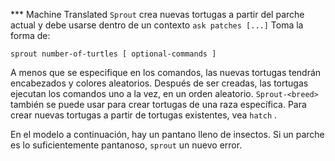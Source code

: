 ﻿*** Machine Translated
`Sprout` crea nuevas tortugas a partir del parche actual y debe usarse dentro de un contexto `ask patches [...]` Toma la forma de:

`sprout number-of-turtles [ optional-commands ]`

A menos que se especifique en los comandos, las nuevas tortugas tendrán encabezados y colores aleatorios. Después de ser creadas, las tortugas ejecutan los comandos uno a la vez, en un orden aleatorio. `Sprout-<breed>` también se puede usar para crear tortugas de una raza específica. Para crear nuevas tortugas a partir de tortugas existentes, vea `hatch` .

En el modelo a continuación, hay un pantano lleno de insectos. Si un parche es lo suficientemente pantanoso, `sprout` un nuevo error.